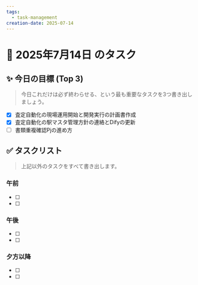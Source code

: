 ```yaml
---
tags:
  - task-management
creation-date: 2025-07-14
---
```



# 📅 2025年7月14日 のタスク

## ✨ 今日の目標 (Top 3)
> 今日これだけは必ず終わらせる、という最も重要なタスクを3つ書き出しましょう。

- [x] 査定自動化の現場運用開始と開発実行の計画書作成
- [x] 査定自動化の駅マスタ管理方針の連絡とDifyの更新
- [ ] 書類重複確認Pjの進め方

## ✅ タスクリスト
> 上記以外のタスクをすべて書き出します。

### 午前
- [ ] 
- [ ] 

### 午後
- [ ] 
- [ ] 

### 夕方以降
- [ ] 
- [ ]